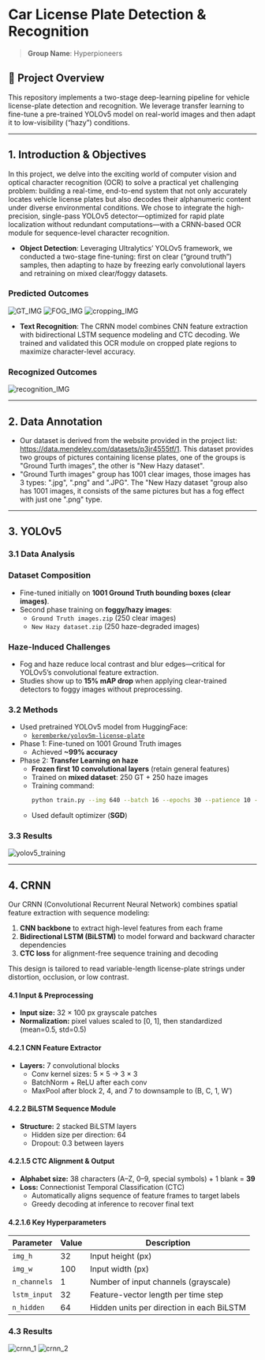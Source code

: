 # Car License Plate Detection & Recognition

> **Group Name**: Hyperpioneers  

## 📖 Project Overview

This repository implements a two-stage deep-learning pipeline for vehicle license-plate detection and recognition. We leverage transfer learning to fine-tune a pre-trained YOLOv5 model on real-world images and then adapt it to low-visibility (“hazy”) conditions.

---

## 1. Introduction & Objectives

In this project, we delve into the exciting world of computer vision and optical character recognition (OCR) to solve a practical yet challenging problem: building a real-time, end-to-end system that not only accurately locates vehicle license plates but also decodes their alphanumeric content under diverse environmental conditions. We chose to integrate the high-precision, single-pass YOLOv5 detector—optimized for rapid plate localization without redundant computations—with a CRNN-based OCR module for sequence-level character recognition.

- **Object Detection**:
Leveraging Ultralytics’ YOLOv5 framework, we conducted a two-stage fine-tuning: first on clear (“ground truth”) samples, then adapting to haze by freezing early convolutional layers and retraining on mixed clear/foggy datasets.

### Predicted Outcomes
![GT_IMG](sample_img/val_batch1_pred.jpg)
![FOG_IMG](sample_img/val_batch2_pred.jpg)
![cropping_IMG](sample_img/detected1.png)

- **Text Recognition**:
The CRNN model combines CNN feature extraction with bidirectional LSTM sequence modeling and CTC decoding. We trained and validated this OCR module on cropped plate regions to maximize character-level accuracy.

### Recognized Outcomes
![recognition_IMG](sample_img/recognition1.png)

---

## 2. Data Annotation

- Our dataset is derived from the website provided in the project list: https://data.mendeley.com/datasets/p3jr4555tf/1. This dataset provides two groups of pictures containing license plates, one of the groups is "Ground Turth images", the other is "New Hazy dataset".
- "Ground Turth images" group has 1001 clear images, those images has 3 types: ".jpg", ".png" and ".JPG". The "New Hazy dataset "group also has 1001 images, it consists of the same pictures but has a fog effect with just one ".png" type.

---

## 3. YOLOv5

### 3.1 Data Analysis

### Dataset Composition
- Fine-tuned initially on **1001 Ground Truth bounding boxes (clear images)**.
- Second phase training on **foggy/hazy images**:
  - `Ground Truth images.zip` (250 clear images)
  - `New Hazy dataset.zip` (250 haze-degraded images)

### Haze-Induced Challenges
- Fog and haze reduce local contrast and blur edges—critical for YOLOv5’s convolutional feature extraction.
- Studies show up to **15% mAP drop** when applying clear-trained detectors to foggy images without preprocessing.

### 3.2 Methods

- Used pretrained YOLOv5 model from HuggingFace:
  - [`keremberke/yolov5m-license-plate`](https://huggingface.co/keremberke/yolov5m-license-plate)
- Phase 1: Fine-tuned on 1001 Ground Truth images
  - Achieved **~99% accuracy**
- Phase 2: **Transfer Learning on haze**
  - **Frozen first 10 convolutional layers** (retain general features)
  - Trained on **mixed dataset**: 250 GT + 250 haze images
  - Training command:
    ```bash
    python train.py --img 640 --batch 16 --epochs 30 --patience 10 --cache ram
    ```
  - Used default optimizer (**SGD**)

 ### 3.3 Results
![yolov5_training](sample_img/yolov5_train.png)

---

## 4. CRNN

Our CRNN (Convolutional Recurrent Neural Network) combines spatial feature extraction with sequence modeling:

1. **CNN backbone** to extract high-level features from each frame  
2. **Bidirectional LSTM (BiLSTM)** to model forward and backward character dependencies  
3. **CTC loss** for alignment-free sequence training and decoding  

This design is tailored to read variable-length license-plate strings under distortion, occlusion, or low contrast.


#### 4.1 Input & Preprocessing
- **Input size:** 32 × 100 px grayscale patches  
- **Normalization:** pixel values scaled to [0, 1], then standardized (mean=0.5, std=0.5)

#### 4.2.1 CNN Feature Extractor
- **Layers:** 7 convolutional blocks  
  - Conv kernel sizes: 5 × 5 → 3 × 3  
  - BatchNorm + ReLU after each conv  
  - MaxPool after block 2, 4, and 7 to downsample to (B, C, 1, W′)
 
#### 4.2.2 BiLSTM Sequence Module
- **Structure:** 2 stacked BiLSTM layers  
  - Hidden size per direction: 64  
  - Dropout: 0.3 between layers  

#### 4.2.1.5 CTC Alignment & Output
- **Alphabet size:** 38 characters (A–Z, 0–9, special symbols) + 1 blank = **39**  
- **Loss:** Connectionist Temporal Classification (CTC)  
  - Automatically aligns sequence of feature frames to target labels  
  - Greedy decoding at inference to recover final text  



#### 4.2.1.6 Key Hyperparameters

| Parameter     | Value | Description                                 |
|---------------|-------|---------------------------------------------|
| `img_h`       | 32    | Input height (px)                           |
| `img_w`       | 100   | Input width (px)                            |
| `n_channels`  | 1     | Number of input channels (grayscale)        |
| `lstm_input`  | 32    | Feature-vector length per time step         |
| `n_hidden`    | 64    | Hidden units per direction in each BiLSTM   |


 ### 4.3 Results
![crnn_1](sample_img/crnn_train_loss.png)
![crnn_2](sample_img/crnn_confusion_matrix.png)

